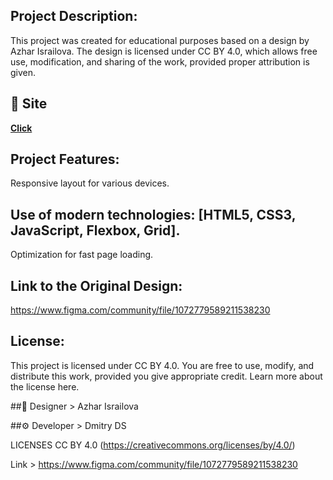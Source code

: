 ## Project Description:
This project was created for educational purposes based on a design by Azhar Israilova. The design is licensed under CC BY 4.0, which allows free use, modification, and sharing of the work, provided proper attribution is given.
## 🚀 Site

**[Click](https://dmitrydesign3.github.io/EURO__Landing-Page/)**
   
## Project Features:

Responsive layout for various devices.

## Use of modern technologies: [HTML5, CSS3, JavaScript, Flexbox, Grid].

Optimization for fast page loading.

## Link to the Original Design:
https://www.figma.com/community/file/1072779589211538230

## License:
This project is licensed under CC BY 4.0. You are free to use, modify, and distribute this work, provided you give appropriate credit. Learn more about the license here.




##🎨 Designer > Azhar Israilova

##⚙️ Developer > Dmitry DS

LICENSES CC BY 4.0 (https://creativecommons.org/licenses/by/4.0/)

Link > https://www.figma.com/community/file/1072779589211538230
